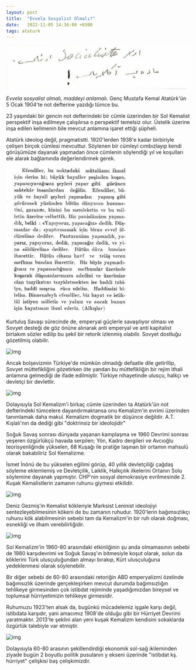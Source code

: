 ```yaml
---
layout: post
title:  "Evvela Sosyalist Olmalı?"
date:   2022-11-05 14:36:00 +0300
tags: ataturk
---
```


![](/assets/img/evvela_sosyalist_olmali.jpg)

*Evvela sosyalist olmalı, maddeyi anlamalı.* 
Genç Mustafa Kemal Atatürk'ün 5 Ocak 1904'te not defterine yazdığı tümce bu.

23 yaşındaki bir gencin not defterindeki bir cümle üzerinden bir Sol Kemalist perspektif inşa edilmeye çalışılırsa o perspektif temelsiz olur. Üstelik üzerine inşa edilen kelimenin bile mevcut anlamına işaret ettiği şüpheli.

Atatürk ideolog değil, pragmatistti. 1920'lerden 1938'e kadar birbiriyle çelişen birçok cümlesi mevcuttur. Söylenen bir cümleyi cımbızlayıp kendi görüşümüze dayanak yapmadan önce cümlenin söylendiği yıl ve koşulları ele alarak bağlamında değerlendirmek gerek.

![](/assets/img/panturanizm_yapmadik.png)

Kurtuluş Savaşı sürecinde de, emperyal güçlerle savaşılıyor olması ve Sovyet desteği de göz önüne alınarak anti emperyal ve anti kapitalist birtakım sözler edilip bu şekil bir retorik izlenmiş olabilir. Sovyet dostluğu gözetilmiş olabilir.

![img](https://pbs.twimg.com/media/Fgy2WHAXgAAlF_s?format=png&name=900x900)

Ancak bolşevizmin Türkiye'de mümkün olmadığı defaatle dile getirillip, Sovyet müttefikliğini gözetirken öte yandan bu müttefikliğin bir rejim ithali anlamına gelmediği de ifade edilmiştir. Türkiye nihayetinde ulusçu, halkçı ve devletçi bir devlettir.

![img](https://pbs.twimg.com/media/Fgy3MPEXEAAJZd4?format=png&name=large)

Dolayısıyla Sol Kemalizm'i birkaç cümle üzerinden ta Atatürk'ün not defterindeki tümcelere dayandırmaktansa onu Kemalizm'in evrimi üzerinden tanımlamak daha makul. Kemalizm dogmatik bir düşünce değildir. A.T. Kışlalı'nın da dediği gibi "doktrinsiz bir ideolojidir"

Soğuk Savaş sonrası dünyada yaşanan kamplaşma ve 1960 Devrimi sonrası yeşeren özgürlükçü havada serpilen; Yön, Kadro dergileri ve Avcıoğlu teorisyenliğinde yükselen, 68 Kuşağı ile pratiğe taşınan bir ortamın mahsulü olarak bakabiliriz Sol Kemalizme.

İsmet İnönü de bu yükselen eğilimi görüp, 40 yıllık devletçiliği çağdaş söyleme eklemlemiş ve Devletçilik, Laiklik, Halkçılık ilkelerini Ortanın Solu söylemine dayanak yapmıştır. CHP'nin sosyal demokrasiye evrilmesinde 2. Kuşak Kemalistlerin zamanın ruhunu giymesi etkilidir.

![img](https://pbs.twimg.com/media/Fgy6D5_WYAAsvBD?format=jpg&name=medium)

Deniz Gezmiş'in Kemalist kökleriyle Marksist Leninist ideolojiyi sentezleyebilmesinin kökeni de bu zamanın ruhudur. 1920'lerin bağımsızlıkçı ruhunu kök alabilmesinin sebebi tam da Kemalizm'in bir ruh olarak doğması, esnekliği ve ilham verebilirliğidir.

![img](https://pbs.twimg.com/media/Fgy9RxmWIAEQGc_?format=jpg&name=900x900)

Sol Kemalizm'in 1960-80 arasındaki etkinliğinin şu anda olmamasının sebebi de 1980 karşıdevrimi ve Soğuk Savaş'ın bitmesiyle koşut olarak, solun da köklerini Türk ulusçuluğundan almayı bırakıp, Kürt ulusçuluğuna yedeklenmesi olarak söylenebilir.

Bir diğer sebebi de 60-80 arasındaki retoriğin ABD emperyalizmi özelinde bağımsızlık üzerinde gerçekleşirken mevcut durumda bağımsızlığın tehlikeye girmesinden çok istibdat rejiminde yaşadığımızdan bireysel ve toplumsal hürriyetimizin tehlikeye girmesidir.

Ruhumuzu 1923'ten alsak da, bugünkü mücadelemiz işgale karşı değil, istibdata karşıdır, yani amacımız 1908'de olduğu gibi bir Hürriyet Devrimi yaratmaktır. 2013'te şeklini alan yeni kuşak Kemalizm kendisini sokaklarda özgürlük talebiyle var etmiştir.

![img](https://pbs.twimg.com/media/Fgy-hcmXkAAkXWp?format=png&name=small)

Dolayısıyla 60-80 arasının şekillendirdiği ekonomik sol-sağ ikileminden ziyade bugün 2 boyutlu politik pusulanın y ekseni üzerinde "istibdat kş. hürriyet" çelişkisi baş çelişkimizdir.